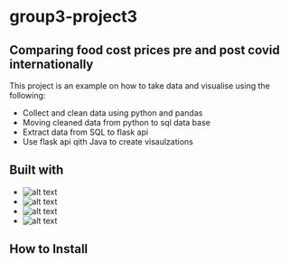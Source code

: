 # group3-project3

## Comparing food cost prices pre and post covid internationally

This project is an example on how to take data and visualise using the following:

* Collect and clean data using python and pandas
* Moving cleaned data from python to sql data base
* Extract data from SQL to flask api
* Use flask api qith Java to create visaulzations

## Built with

* ![alt text](https://upload.wikimedia.org/wikipedia/commons/thumb/c/c3/Python-logo-notext.svg/1200px-Python-logo-notext.svg.png)
* ![alt text](https://cdn.filestackcontent.com/GgTFAbNTtiA09pWpwLAz)
* ![alt text](https://www.sqlitetutorial.net/wp-content/uploads/2021/04/sqlite-tutorial-homepage.svg)
* ![alt text](https://nordicapis.com/wp-content/uploads/How-to-Create-an-API-Using-The-Flask-Framework-1024x576.png)



## How to Install
